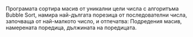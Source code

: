 Програмата сортира масив от уникални цели числа с алгоритъма Bubble Sort, намира най-дългата порезица от последователни числа, започваща от най-малкото число, и отпечатва:
Подредения масив, намерената поредица, дължината на поредицата.
